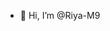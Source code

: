 - 👋 Hi, I’m @Riya-M9

<!---
Riya-M9/Riya-M9 is a ✨ special ✨ repository because its `README.md` (this file) appears on your GitHub profile.
You can click the Preview link to take a look at your changes.
--->
